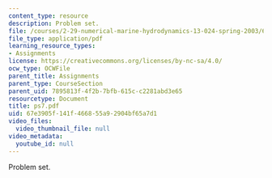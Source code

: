 ```yaml
---
content_type: resource
description: Problem set.
file: /courses/2-29-numerical-marine-hydrodynamics-13-024-spring-2003/67e3905f141f466855a92904bf65a7d1_ps7.pdf
file_type: application/pdf
learning_resource_types:
- Assignments
license: https://creativecommons.org/licenses/by-nc-sa/4.0/
ocw_type: OCWFile
parent_title: Assignments
parent_type: CourseSection
parent_uid: 7895813f-4f2b-7bfb-615c-c2281abd3e65
resourcetype: Document
title: ps7.pdf
uid: 67e3905f-141f-4668-55a9-2904bf65a7d1
video_files:
  video_thumbnail_file: null
video_metadata:
  youtube_id: null
---
```

Problem set.